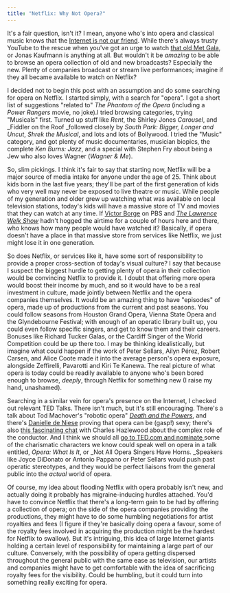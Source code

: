 ```yaml
---
title: "Netflix: Why Not Opera?"
---
```


It's a fair question, isn't it? I mean, anyone who's into opera and classical music knows that the [Internet is not our friend](/online-music-is-obscuring-opera/). While there's always trusty YouTube to the rescue when you've got an urge to watch [that old Met Gala](https://www.youtube.com/watch?v=IDEOaz8v54Q&list=PL67AC3AA6E9D76C48), or Jonas Kaufmann is anything at all. But wouldn't it be _amazing_ to be able to browse an opera collection of old and new broadcasts? Especially the new. Plenty of companies broadcast or stream live performances; imagine if they all became available to watch on Netflix?

I decided not to begin this post with an assumption and do some searching for opera on Netflix. I started simply, with a search for "opera". I got a short list of suggestions "related to" _The Phantom of the Opera_ (including a _Power Rangers_ movie, no joke).I tried browsing categories, trying "Musicals" first. Turned up stuff like _Rent_, the Shirley Jones _Carousel_, and _Fiddler on the Roof _followed closely by _South Park: Bigger, Longer and Uncut_, _Shrek the Musical_, and lots and lots of Bollywood. I tried the "Music" category, and got plenty of music documentaries, musician biopics, the complete _Ken Burns: Jazz_, and a special with Stephen Fry about being a Jew who also loves Wagner (_Wagner & Me_).

So, slim pickings. I think it's fair to say that starting now, Netflix will be a major source of media intake for anyone under the age of 25\. Think about kids born in the last five years; they'll be part of the first generation of kids who very well may never be exposed to live theatre or music. While people of my generation and older grew up watching what was available on local television stations, today's kids will have a massive store of TV and movies that they can watch at any time. If [Victor Borge](https://www.youtube.com/watch?v=-gaKOKpGJ0s) on PBS and [_The Lawrence Welk Show_](http://en.wikipedia.org/wiki/The_Lawrence_Welk_Show) hadn't hogged the airtime for a couple of hours here and there, who knows how many people would have watched it? Basically, if opera doesn't have a place in that massive store from services like Netflix, we just might lose it in one generation.

So does Netflix, or services like it, have some sort of responsibility to provide a proper cross-section of today's visual culture? I say that because I suspect the biggest hurdle to getting plenty of opera in their collection would be convincing Netflix to provide it. I doubt that offering more opera would boost their income by much, and so it would have to be a real investment in culture, made jointly between Netflix and the opera companies themselves. It would be an amazing thing to have "episodes" of opera, made up of productions from the current and past seasons. You could follow seasons from Houston Grand Opera, Vienna State Opera and the Glyndebourne Festival; with enough of an operatic library built up, you could even follow specific singers, and get to know them and their careers. Bonuses like Richard Tucker Galas, or the Cardiff Singer of the World Competition could be up there too. I may be thinking idealistically, but imagine what could happen if the work of Peter Sellars, Ailyn Pérez, Robert Carsen, and Alice Coote made it into the average person's opera exposure, alongside Zeffirelli, Pavarotti and Kiri Te Kanewa. The real picture of what opera is today could be readily available to anyone who's been bored enough to browse, _deeply_, through Netflix for something new (I raise my hand, unashamed).

Searching in a similar vein for opera's presence on the Internet, I checked out relevant TED Talks. There isn't much, but it's still encouraging. There's a talk about Tod Machover's "robotic opera" [_Death and the Powers_](http://blog.ted.com/2010/09/17/tod-machover-talks-about-his-new-robotic-opera-death-and-the-powers/), and there's [Danielle de Niese](http://www.ted.com/talks/danielle_de_niese_a_flirtatious_aria#t-33323) proving that opera can be (gasp!) sexy; there's also [this fascinating chat](http://www.ted.com/talks/charles_hazlewood) with Charles Hazlewood about the complex role of the conductor. And I think we should all [go to TED.com and nominate ](http://www.ted.com/nominate/speaker)some of the charismatic characters we know could speak well on opera in a talk entitled, _Opera: What Is It_, or _Not All Opera Singers Have Horns. _Speakers like Joyce DiDonato or Antonio Pappano or Peter Sellars would push past operatic stereotypes, and they would be perfect liaisons from the general public into the _actual_ world of opera.

Of course, my idea about flooding Netflix with opera probably isn't new, and actually doing it probably has migraine-inducing hurdles attached. You'd have to convince Netflix that there's a long-term gain to be had by offering a collection of opera; on the side of the opera companies providing the productions, they might have to do some humbling negotiations for artist royalties and fees (I figure if they're basically doing opera a favour, some of the royalty fees involved in acquiring the production might be the hardest for Netflix to swallow). But it's intriguing, this idea of large Internet giants holding a certain level of responsibility for maintaining a large part of our culture. Conversely, with the possibility of opera getting dispersed throughout the general public with the same ease as television, our artists and companies might have to get comfortable with the idea of sacrificing royalty fees for the visibility. Could be humbling, but it could turn into something really exciting for opera.
